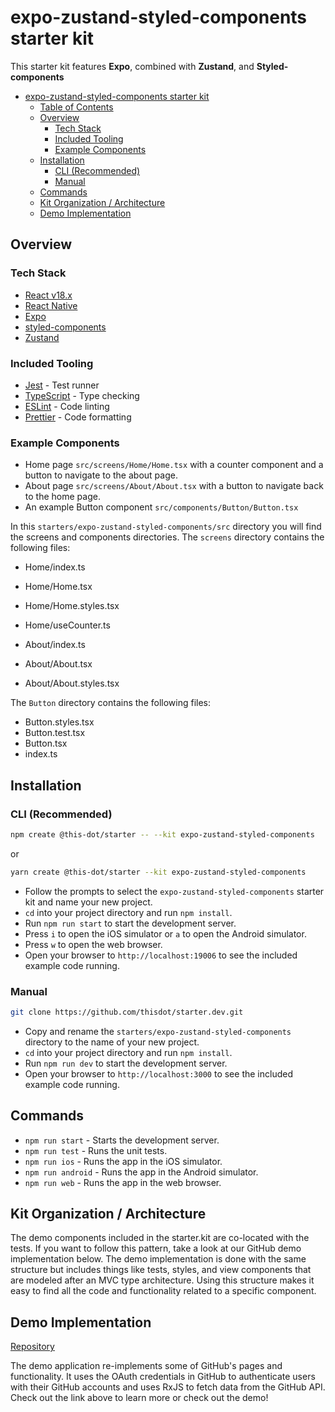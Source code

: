 # expo-zustand-styled-components starter kit

This starter kit features **Expo**, combined with **Zustand**, and **Styled-components**

- [expo-zustand-styled-components starter kit](#expo-zustand-styled-components-starter-kit)
  - [Table of Contents](#table-of-contents)
  - [Overview](#overview)
    - [Tech Stack](#tech-stack)
    - [Included Tooling](#included-tooling)
    - [Example Components](#example-components)
  - [Installation](#installation)
    - [CLI (Recommended)](#cli-recommended)
    - [Manual](#manual)
  - [Commands](#commands)
  - [Kit Organization / Architecture](#kit-organization--architecture)
  - [Demo Implementation](#demo-implementation)

## Overview

### Tech Stack

- [React v18.x](https://reactjs.org)
- [React Native](https://reactnative.dev/)
- [Expo](https://expo.dev/)
- [styled-components](https://styled-components.com/)
- [Zustand](https://github.com/pmndrs/zustand)

### Included Tooling

- [Jest](https://jestjs.io/) - Test runner
- [TypeScript](https://www.typescriptlang.org/) - Type checking
- [ESLint](https://eslint.org/) - Code linting
- [Prettier](https://prettier.io/) - Code formatting

### Example Components

- Home page `src/screens/Home/Home.tsx` with a counter component and a button to navigate to the about page.
- About page `src/screens/About/About.tsx` with a button to navigate back to the home page.
- An example Button component `src/components/Button/Button.tsx`

In this `starters/expo-zustand-styled-components/src` directory you will find the screens and components directories. The `screens` directory contains the following files:

- Home/index.ts
- Home/Home.tsx
- Home/Home.styles.tsx
- Home/useCounter.ts

- About/index.ts
- About/About.tsx
- About/About.styles.tsx

The `Button` directory contains the following files:

- Button.styles.tsx
- Button.test.tsx
- Button.tsx
- index.ts

## Installation

### CLI (Recommended)

```bash
npm create @this-dot/starter -- --kit expo-zustand-styled-components
```

or

```bash
yarn create @this-dot/starter --kit expo-zustand-styled-components
```

- Follow the prompts to select the `expo-zustand-styled-components` starter kit and name your new project.
- `cd` into your project directory and run `npm install`.
- Run `npm run start` to start the development server.
- Press `i` to open the iOS simulator or `a` to open the Android simulator.
- Press `w` to open the web browser.
- Open your browser to `http://localhost:19006` to see the included example code running.

### Manual

```bash
git clone https://github.com/thisdot/starter.dev.git
```

- Copy and rename the `starters/expo-zustand-styled-components` directory to the name of your new project.
- `cd` into your project directory and run `npm install`.
- Run `npm run dev` to start the development server.
- Open your browser to `http://localhost:3000` to see the included example code running.

## Commands

- `npm run start` - Starts the development server.
- `npm run test` - Runs the unit tests.
- `npm run ios` - Runs the app in the iOS simulator.
- `npm run android` - Runs the app in the Android simulator.
- `npm run web` - Runs the app in the web browser.

## Kit Organization / Architecture

The demo components included in the starter.kit are co-located with the tests. If you want to follow this pattern, take a look at our GitHub demo implementation below. The demo implementation is done with the same structure but includes things like tests, styles, and view components that are modeled after an MVC type architecture. Using this structure makes it easy to find all the code and functionality related to a specific component.

## Demo Implementation

[Repository](https://github.com/thisdot/starter.dev-showcases/tree/main/expo-zustand-styled-components)

The demo application re-implements some of GitHub's pages and functionality. It uses the OAuth credentials in GitHub to authenticate users with their GitHub accounts and uses RxJS to fetch data from the GitHub API. Check out the link above to learn more or check out the demo!
